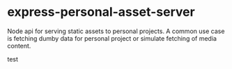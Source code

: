 # express-personal-asset-server
Node api for serving static assets to personal projects. A common use case is fetching dumby data for personal project or simulate fetching of media content.



test